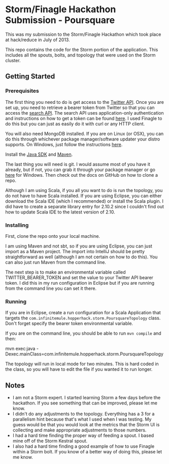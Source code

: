 Storm/Finagle Hackathon Submission - Poursquare 
===============================================

This was my submission to the Storm/Finagle Hackathon which took place at hack/reduce 
in July of 2013.  

This repo contains the code for the Storm portion of the application.  This includes all the 
spouts, bolts, and topology that were used on the Storm cluster.

Getting Started
---------------

### Prerequisites

The first thing you need to do is get access to the [Twitter API](https://dev.twitter.com/).  Once you are 
set up, you need to retrieve a bearer token from Twitter so that you can access
the [search API](https://dev.twitter.com/docs/api/1.1/get/search/tweets).  The search API uses
application-only authentication and instructions on how to get a token can be found 
[here](https://dev.twitter.com/docs/auth/application-only-auth).  I used Finagle to do this but you can 
just as easily do it with curl or any HTTP client.

You will also need MongoDB installed.  If you are on Linux (or OSX), you can do this through whichever 
package manager/software updater your distro supports.  On Windows, just follow the 
instructions [here](http://docs.mongodb.org/manual/tutorial/install-mongodb-on-windows/).    

Install the [Java SDK](http://www.oracle.com/technetwork/java/javase/downloads/index.html) 
and [Maven](http://maven.apache.org/download.cgi).

The last thing you will need is git.  I would assume most of you have it already, but if not, you can 
grab it through your package manager or go [here](http://git-scm.com/download/win) for Windows.  Then 
check out the docs on GitHub on how to clone a repo.  

Although I am using Scala, if you all you want to do is run the topology, you do not have to have Scala 
installed.  If you are using Eclipse, you can either download the Scala IDE (which I recommended) or install 
the Scala plugin.  I did have to create a separate library entry for 2.10.2 since I couldn't 
find out how to update Scala IDE to the latest version of 2.10.


### Installing

First, clone the repo onto your local machine.

I am using Maven and not sbt, so if you are using Eclipse, you can just import as a Maven project.  The 
import into IntelliJ should be pretty straightforward as well (although I am not certain on how 
to do this). You can also just run Maven from the command line.

The next step is to make an environmental variable called TWITTER_BEARER_TOKEN and set the value to 
your Twitter API bearer token.  I did  this in my run configuration in Eclipse but if you are running 
from the command line you can set it there.  

### Running

If you are in Eclipse, create a run configuration for a Scala Application that targets the 
`com.infinitemule.hopperhack.storm.PoursquareTopology` class.  Don't forget specify the bearer token 
environmental variable.

If you are on the command line, you should be able to run `mvn compile` and then: 

  mvn exec:java -Dexec.mainClass=com.infinitemule.hopperhack.storm.PoursquareTopology  

The topology will run in local mode for two minutes.  This is hard coded in the class, so you will have to edit the file 
if you wanted it to run longer.


Notes
-----
* I am not a Storm expert.  I started learning Storm a few days before the hackathon.  If you see 
something that can be improved, please let me know.
* I didn't do any adjustments to the topology.  Everything has a 3 for a parallelism hint because 
that's what I used when I was testing.  My guess would be that you would look at the metrics that
the Storm UI is collecting and make appropriate adjustments to those numbers.
* I had a hard time finding the proper way of feeding a spout.  I based mine off of the Storm Kestral spout.
* I also had a hard time finding a good example of how to use Finagle within a Storm bolt.  If you know of 
a better way of doing this, please let me know.  